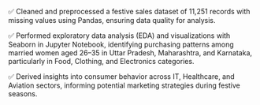 ✅ Cleaned and preprocessed a festive sales dataset of 11,251 records with missing values using Pandas, ensuring data quality for analysis.

✅ Performed exploratory data analysis (EDA) and visualizations with Seaborn in Jupyter Notebook, identifying purchasing patterns among married women aged 26–35 in Uttar Pradesh, Maharashtra, and Karnataka, particularly in Food, Clothing, and Electronics categories.

✅ Derived insights into consumer behavior across IT, Healthcare, and Aviation sectors, informing potential marketing strategies during festive seasons.
